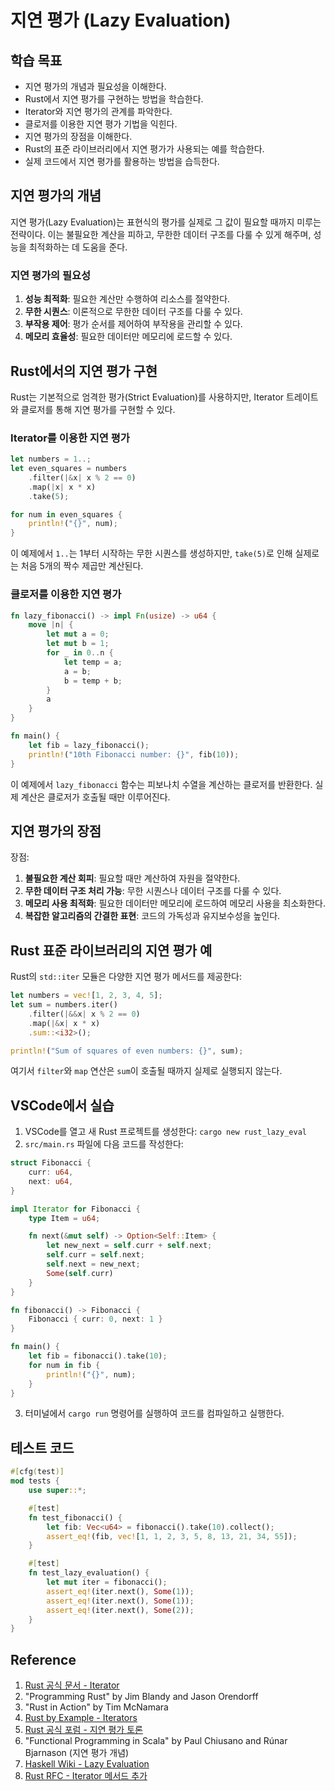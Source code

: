 # 지연 평가 (Lazy Evaluation)

## 학습 목표
- 지연 평가의 개념과 필요성을 이해한다.
- Rust에서 지연 평가를 구현하는 방법을 학습한다.
- Iterator와 지연 평가의 관계를 파악한다.
- 클로저를 이용한 지연 평가 기법을 익힌다.
- 지연 평가의 장점을 이해한다.
- Rust의 표준 라이브러리에서 지연 평가가 사용되는 예를 학습한다.
- 실제 코드에서 지연 평가를 활용하는 방법을 습득한다.

## 지연 평가의 개념

지연 평가(Lazy Evaluation)는 표현식의 평가를 실제로 그 값이 필요할 때까지 미루는 전략이다. 이는 불필요한 계산을 피하고, 무한한 데이터 구조를 다룰 수 있게 해주며, 성능을 최적화하는 데 도움을 준다.

### 지연 평가의 필요성

1. **성능 최적화**: 필요한 계산만 수행하여 리소스를 절약한다.
2. **무한 시퀀스**: 이론적으로 무한한 데이터 구조를 다룰 수 있다.
3. **부작용 제어**: 평가 순서를 제어하여 부작용을 관리할 수 있다.
4. **메모리 효율성**: 필요한 데이터만 메모리에 로드할 수 있다.

## Rust에서의 지연 평가 구현

Rust는 기본적으로 엄격한 평가(Strict Evaluation)를 사용하지만, Iterator 트레이트와 클로저를 통해 지연 평가를 구현할 수 있다.

### Iterator를 이용한 지연 평가

```rust
let numbers = 1..;
let even_squares = numbers
    .filter(|&x| x % 2 == 0)
    .map(|x| x * x)
    .take(5);

for num in even_squares {
    println!("{}", num);
}
```

이 예제에서 `1..`는 1부터 시작하는 무한 시퀀스를 생성하지만, `take(5)`로 인해 실제로는 처음 5개의 짝수 제곱만 계산된다.

### 클로저를 이용한 지연 평가

```rust
fn lazy_fibonacci() -> impl Fn(usize) -> u64 {
    move |n| {
        let mut a = 0;
        let mut b = 1;
        for _ in 0..n {
            let temp = a;
            a = b;
            b = temp + b;
        }
        a
    }
}

fn main() {
    let fib = lazy_fibonacci();
    println!("10th Fibonacci number: {}", fib(10));
}
```

이 예제에서 `lazy_fibonacci` 함수는 피보나치 수열을 계산하는 클로저를 반환한다. 실제 계산은 클로저가 호출될 때만 이루어진다.

## 지연 평가의 장점

장점:
1. **불필요한 계산 회피**: 필요할 때만 계산하여 자원을 절약한다.
2. **무한 데이터 구조 처리 가능**: 무한 시퀀스나 데이터 구조를 다룰 수 있다.
3. **메모리 사용 최적화**: 필요한 데이터만 메모리에 로드하여 메모리 사용을 최소화한다.
4. **복잡한 알고리즘의 간결한 표현**: 코드의 가독성과 유지보수성을 높인다.

## Rust 표준 라이브러리의 지연 평가 예

Rust의 `std::iter` 모듈은 다양한 지연 평가 메서드를 제공한다:

```rust
let numbers = vec![1, 2, 3, 4, 5];
let sum = numbers.iter()
    .filter(|&&x| x % 2 == 0)
    .map(|&x| x * x)
    .sum::<i32>();

println!("Sum of squares of even numbers: {}", sum);
```

여기서 `filter`와 `map` 연산은 `sum`이 호출될 때까지 실제로 실행되지 않는다.

## VSCode에서 실습

1. VSCode를 열고 새 Rust 프로젝트를 생성한다: `cargo new rust_lazy_eval`
2. `src/main.rs` 파일에 다음 코드를 작성한다:

```rust
struct Fibonacci {
    curr: u64,
    next: u64,
}

impl Iterator for Fibonacci {
    type Item = u64;

    fn next(&mut self) -> Option<Self::Item> {
        let new_next = self.curr + self.next;
        self.curr = self.next;
        self.next = new_next;
        Some(self.curr)
    }
}

fn fibonacci() -> Fibonacci {
    Fibonacci { curr: 0, next: 1 }
}

fn main() {
    let fib = fibonacci().take(10);
    for num in fib {
        println!("{}", num);
    }
}
```

3. 터미널에서 `cargo run` 명령어를 실행하여 코드를 컴파일하고 실행한다.

## 테스트 코드

```rust
#[cfg(test)]
mod tests {
    use super::*;

    #[test]
    fn test_fibonacci() {
        let fib: Vec<u64> = fibonacci().take(10).collect();
        assert_eq!(fib, vec![1, 1, 2, 3, 5, 8, 13, 21, 34, 55]);
    }

    #[test]
    fn test_lazy_evaluation() {
        let mut iter = fibonacci();
        assert_eq!(iter.next(), Some(1));
        assert_eq!(iter.next(), Some(1));
        assert_eq!(iter.next(), Some(2));
    }
}
```

## Reference

1. [Rust 공식 문서 - Iterator](https://doc.rust-lang.org/std/iter/trait.Iterator.html)
2. "Programming Rust" by Jim Blandy and Jason Orendorff
3. "Rust in Action" by Tim McNamara
4. [Rust by Example - Iterators](https://doc.rust-lang.org/rust-by-example/trait/iter.html)
5. [Rust 공식 포럼 - 지연 평가 토론](https://users.rust-lang.org/t/lazy-evaluation-in-rust/5082)
6. "Functional Programming in Scala" by Paul Chiusano and Rúnar Bjarnason (지연 평가 개념)
7. [Haskell Wiki - Lazy Evaluation](https://wiki.haskell.org/Lazy_evaluation)
8. [Rust RFC - Iterator 메서드 추가](https://github.com/rust-lang/rfcs/blob/master/text/0509-collections-reform-part-2.md)
